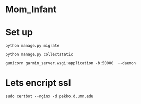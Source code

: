 # Mom_Infant

# Set up

`python manage.py migrate`

`python manage.py collectstatic`

`gunicorn garmin_server.wsgi:application -b:50000  --daemon`

# Lets encript ssl 
`sudo certbot --nginx -d pekko.d.umn.edu`